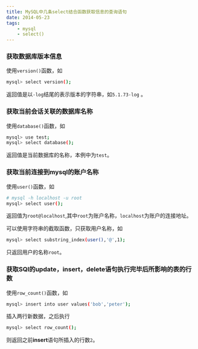 ```yaml
---
title: MySQL中几条select结合函数获取信息的查询语句
date: 2014-05-23
tags:
    - mysql
    - select()
---
```



### 获取数据库版本信息

使用`version()`函数，如
```sh
mysql> select version();
```
返回值是以`-log`结尾的表示版本的字符串，如`5.1.73-log`	。

### 获取当前会话关联的数据库名称

使用`database()`函数，如
```sh
mysql> use test;
mysql> select database();
```
返回值是当前数据库的名称，本例中为`test`。

### 获取当前连接到mysql的账户名称

使用`user()`函数，如
```sh
# mysql -h localhost -u root
mysql> select user();
```
返回值为`root@localhost`,其中`root`为账户名称，`localhost`为账户的连接地址。

可以使用字符串的截取函数，只获取用户名称，如
```sh
mysql> select substring_index(user(),'@',1);
```
只返回用户的名称`root`。	

### 获取SQl的update，insert，delete语句执行完毕后所影响的表的行数

使用`row_count()`函数，如
```sh
mysql> insert into user values('bob','peter');
```
插入两行新数据，之后执行
```sh
mysql> select row_count();
```
则返回之前**insert**语句所插入的行数`2`。

